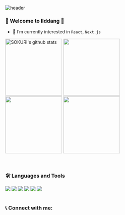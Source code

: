 ![header](https://capsule-render.vercel.app/api?type=waving&color=gradient&height=250&section=header&text=llddang&fontSize=90)


### 🌈 Welcome to llddang 👋 

- 🌱 I’m currently interested in `React`, `Next.js`

<div>
  <img style="height:180px;" src="https://github-readme-stats.vercel.app/api?username=llddang&show_icons=true&include_all_commits=true&theme=nord&hide_border=true" alt="SOKURI's github stats" />
  <img style="height:180px;" src="https://github-readme-stats.vercel.app/api/top-langs/?username=llddang&layout=compact&theme=nord&hide_border=true" />
  <img style="height:180px;" src="http://mazassumnida.wtf/api/v2/generate_badge?boj=lddang" />
  <img style="height:180px;" src="https://render.gitanimals.org/farms/llddang" />
</div>
<br />
<br />

### 🛠 Languages and Tools

<img src="https://img.shields.io/badge/CSS3-1572B6?style=flat-square&logo=CSS3&logoColor=white"/> <t />
<img src="https://img.shields.io/badge/HTML5-E34F26?style=flat-square&logo=HTML5&logoColor=white"/> 
<img src="https://img.shields.io/badge/React-61DAFB?style=flat-square&logo=React&logoColor=white"/>
<img src="https://img.shields.io/badge/JavaScript-F7DF1E?style=flat-square&logo=JavaScript&logoColor=white"/>
<img src="https://img.shields.io/badge/TypeScript-3178C6?style=flat-square&logo=TypeScript&logoColor=white"/>
<img src="https://img.shields.io/badge/next.js-000000?style=flat-square&logo=nextdotjs&logoColor=white" />
<br />
<br />

### 📞 Connect with me:
